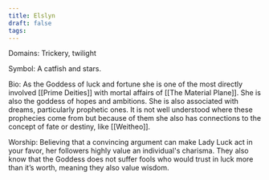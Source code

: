```yaml
---
title: Elslyn
draft: false
tags:
---
```

Domains: Trickery, twilight

Symbol: A catfish and stars.

Bio: As the Goddess of luck and fortune she is one of the most directly involved [[Prime Deities]] with mortal affairs of [[The Material Plane]]. She is also the goddess of hopes and ambitions. She is also associated with dreams, particularly prophetic ones. It is not  well understood where these prophecies come from but because of them she also has connections to the concept of fate or destiny, like [[Weitheo]].

Worship: Believing that a convincing argument can make Lady Luck act in your favor, her followers highly value an individual's charisma. They also know that the Goddess does not suffer fools who would trust in luck more than it’s worth, meaning they also value wisdom.